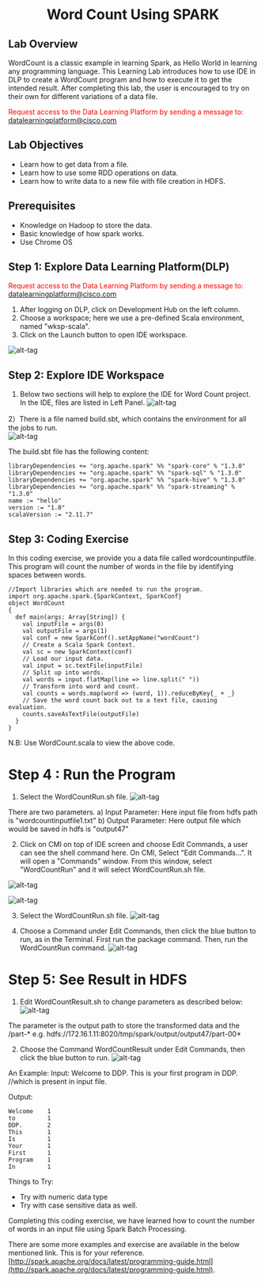# <center>Word Count Using SPARK</center>

## Lab Overview

WordCount is a classic example in learning Spark, as Hello World in learning any programming language. This Learning Lab introduces how to use IDE in DLP to create a WordCount program and how to execute it to get the intended result. After completing this lab, the user is encouraged to try on their own for different variations of a data file. 

<font color='red'>Request access to the Data Learning Platform by sending a message to:</font> [datalearningplatform@cisco.com](mailto:datalearningplatform@cisco.com)

## Lab Objectives

* Learn how to get data from a file.
* Learn how to use some RDD operations on data.
* Learn how to write data to a new file with file creation in HDFS.


## Prerequisites

* Knowledge on Hadoop to store the data.
* Basic knowledge of how spark works.
* Use Chrome OS


## Step 1: Explore Data Learning Platform(DLP)

<font color='red'>Request access to the Data Learning Platform by sending a message to:</font> [datalearningplatform@cisco.com](mailto:datalearningplatform@cisco.com)

1)	After logging on DLP, click on Development Hub on the left column.<br>
2)	Choose a workspace; here we use a pre-defined Scala environment, named "wksp-scala".<br>
3)	Click on the Launch button to open IDE workspace.<br>

![alt-tag](https://github.com/prakdutt/data-dev-learning-labs/blob/master/labs/word-count-using-spark/assets/images/selectionWorkSpace.PNG?raw=true)

## Step 2: Explore IDE Workspace

1)	Below two sections will help to explore the IDE for Word Count project. In the IDE, files are listed in Left Panel.
![alt-tag](https://github.com/prakdutt/data-dev-learning-labs/blob/master/labs/word-count-using-spark/assets/images/step2.png?raw=true)

2）There is a file named build.sbt, which contains the environment for all the jobs to run.<br>
![alt-tag](https://github.com/prakdutt/data-dev-learning-labs/blob/master/labs/word-count-using-spark/assets/images/step4.PNG?raw=true)

The build.sbt file has the following content:<br>
 ```
 libraryDependencies += "org.apache.spark" %% "spark-core" % "1.3.0"
 libraryDependencies += "org.apache.spark" %% "spark-sql" % "1.3.0"
 libraryDependencies += "org.apache.spark" %% "spark-hive" % "1.3.0"
 libraryDependencies += "org.apache.spark" %% "spark-streaming" % "1.3.0"
 name := "hello" 
 version := "1.0"
 scalaVersion := "2.11.7"
 ```

## Step 3: Coding Exercise

In this coding exercise, we provide you a data file called wordcountinputfile.<br>
This program will count the number of words in the file by identifying spaces between words. 

```
//Import libraries which are needed to run the program. 
import org.apache.spark.{SparkContext, SparkConf}
object WordCount
{
  def main(args: Array[String]) {
    val inputFile = args(0)
    val outputFile = args(1)
    val conf = new SparkConf().setAppName("wordCount")
    // Create a Scala Spark Context.
    val sc = new SparkContext(conf)
    // Load our input data.
    val input = sc.textFile(inputFile)
    // Split up into words.
    val words = input.flatMap(line => line.split(" "))
    // Transform into word and count.
    val counts = words.map(word => (word, 1)).reduceByKey{_ + _}
    // Save the word count back out to a text file, causing evaluation.
    counts.saveAsTextFile(outputFile)
  }
}
```
N.B: Use WordCount.scala to view the above code. 

# Step 4 :  Run the Program

1) Select the WordCountRun.sh file.
![alt-tag](https://github.com/prakdutt/data-dev-learning-labs/blob/master/labs/word-count-using-spark/assets/images/Step7.PNG?raw=true)

There are two parameters. 
a) Input Parameter: Here input file from hdfs path is "wordcountinputfile1.txt"
b) Output Parameter: Here output file which would be saved in hdfs is "output47"

2)	Click on CMI on top of IDE screen and choose Edit Commands, a user can see the shell command here. 
On CMI, Select "Edit Commands...". It will open a "Commands" window. From this window, select "WordCountRun" and it will select WordCountRun.sh file.

![alt-tag](https://github.com/prakdutt/data-dev-learning-labs/blob/master/labs/word-count-using-spark/assets/images/step5.PNG?raw=true)

![alt-tag](https://github.com/prakdutt/data-dev-learning-labs/blob/master/labs/word-count-using-spark/assets/images/Step6.PNG?raw=true)

3) Select the WordCountRun.sh file.
![alt-tag](https://github.com/prakdutt/data-dev-learning-labs/blob/master/labs/word-count-using-spark/assets/images/Step7.PNG?raw=true)

4)	Choose a Command under Edit Commands, then click the blue button   to run, as in the Terminal.
First run the package command.
Then, run the WordCountRun command.
![alt-tag](https://github.com/prakdutt/data-dev-learning-labs/blob/master/labs/word-count-using-spark/assets/images/Step8.PNG?raw=true)

# Step 5: See Result in HDFS
1) Edit WordCountResult.sh to change parameters as described below:
![alt-tag](https://github.com/prakdutt/data-dev-learning-labs/blob/master/labs/word-count-using-spark/assets/images/Step9.png?raw=true)

The parameter is the output path to store the transformed data and the /part-*
e.g. hdfs://172.16.1.11:8020/tmp/spark/output/output47/part-00*

2)  Choose the Command WordCountResult under Edit Commands, then click the blue button to run.
![alt-tag](https://github.com/prakdutt/data-dev-learning-labs/blob/master/labs/word-count-using-spark/assets/images/step4.jpg?raw=true)

An Example:
Input: Welcome to DDP. This is your first program in DDP. //which is present in input file.

Output: 

```
Welcome    1
to         1
DDP.       2
This       1
Is         1
Your       1
First      1
Program    1
In         1
```
Things to Try:

* Try with numeric data type
* Try with case sensitive data as well.

Completing this coding exercise, we have learned how to count the number of words in an input file using Spark Batch Processing. <br>

There are some more examples and exercise are available in the below mentioned link. This is for your reference.
[http://spark.apache.org/docs/latest/programming-guide.html](http://spark.apache.org/docs/latest/programming-guide.html).
